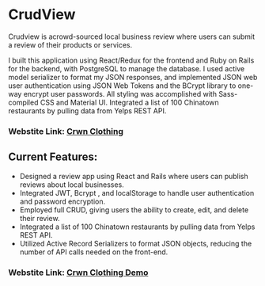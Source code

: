 # CrudView



Crudview is acrowd-sourced local business review where users can submit a review of their products or services.

I built this application using React/Redux for the frontend and Ruby on Rails for the backend, with PostgreSQL to manage the database. I used active model serializer to format my JSON responses, and implemented JSON web user authentication using JSON Web Tokens and the BCrypt library to one-way encrypt user passwords. All styling was accomplished with Sass-compiled CSS and Material UI. Integrated a list of 100 Chinatown restaurants by pulling data from Yelps REST API.


### Webstite Link: [Crwn Clothing](https://crudview.herokuapp.com/)





## Current Features:
* Designed a review app using React and Rails where users can publish reviews about local businesses.
* Integrated JWT, Bcrypt , and localStorage to handle user authentication and password encryption.
* Employed full CRUD, giving users the ability to create, edit, and delete their review.
* Integrated a list of 100 Chinatown restaurants by pulling data from Yelps REST API.
* Utilized Active Record Serializers to format JSON objects, reducing the number of API calls needed on the front-end.




### Webstite Link: [Crwn Clothing Demo](https://www.youtube.com/watch?v=p1oKEfkNmiI&feature=youtu.be)


